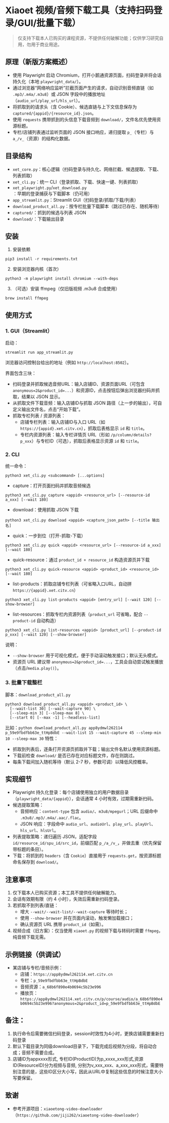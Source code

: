 # Xiaoet 视频/音频下载工具（支持扫码登录/GUI/批量下载）

> 仅支持下载本人已购买的课程资源，不提供任何破解功能；仅供学习研究自用，勿用于商业用途。

## 原理（新版方案概述）
- 使用 Playwright 启动 Chromium，打开小鹅通资源页面，扫码登录并将会话持久化（本地 `playwright_data/`）。
- 通过浏览器“网络响应监听”拦截页面产生的请求，自动识别音频直链（如 `.mp3/.m4a/.m3u8`）或 JSON 字段中的播放地址（`audio_url/play_url/hls_url`）。
- 将抓取到的请求头（含 Cookie）、候选直链与上下文信息保存为 `captured/{appid}/{resource_id}.json`。
- 使用 `requests` 携带抓到的头信息下载音频到 `download/`，文件名优先使用资源标题。
- 专栏/店铺列表通过监听页面的 JSON 接口响应，递归提取 `p_`（专栏）与 `a_/v_`（资源）的结构化数据。

## 目录结构
- `xet_core.py`：核心逻辑（扫码登录与持久化、网络拦截、候选提取、下载、列表抓取）
- `xet_cli.py`：统一 CLI（登录抓取、下载、快速一键、列表抓取）
- `xet_playwright.py`/`xet_download.py`：早期的登录捕获与下载脚本（仍可用）
- `app_streamlit.py`：Streamlit GUI（扫码登录/抓取/下载/列表）
- `download_product_all.py`：按专栏批量下载脚本（跳过已存在、随机等待）
- `captured/`：抓到的候选与列表 JSON
- `download/`：下载输出目录

## 安装
1) 安装依赖
```
pip3 install -r requirements.txt
```
2) 安装浏览器内核（首次）
```
python3 -m playwright install chromium --with-deps
```
3) （可选）安装 ffmpeg（仅旧版视频 .m3u8 合成使用）
```
brew install ffmpeg
```

## 使用方式

### 1. GUI（Streamlit）
启动：
```
streamlit run app_streamlit.py
```
浏览器访问控制台给出的地址（例如 `http://localhost:8502`）。

界面包含三块：
- 扫码登录并抓取候选音频URL：输入店铺ID、资源页面URL（可包含 `anonymous=2&product_id=...`）和资源ID，点击按钮后弹出浏览器扫码并抓取，结果以 JSON 显示。
- 从抓取文件下载音频：输入店铺ID与抓取 JSON 路径（上一步的输出），可自定义输出文件名，点击“开始下载”。
- 抓取专栏列表 / 资源列表：
  - 店铺专栏列表：输入店铺ID与入口 URL（如 `https://{appid}.xet.citv.cn`），抓取后表格显示 `id` 和 `title`。
  - 专栏内资源列表：输入专栏详情页 URL（形如 `/p/column/details?p_xxx`）与专栏ID（可选），抓取后表格显示资源 `id` 和 `title`。

### 2. CLI
统一命令：
```
python3 xet_cli.py <subcommand> [...options]
```

- capture：打开页面扫码并抓取音频候选
```
python3 xet_cli.py capture <appid> <resource_url> [--resource-id a_xxx] [--wait 180]
```

- download：使用抓取 JSON 下载
```
python3 xet_cli.py download <appid> <capture_json_path> [--title 输出名]
```

- quick：一步到位（打开-抓取-下载）
```
python3 xet_cli.py quick <appid> <resource_url> [--resource-id a_xxx] [--wait 180]
```

- quick-resource：通过 `product_id + resource_id` 构造资源页并下载
```
python3 xet_cli.py quick-resource <appid> <product_id> <resource_id> [--wait 180]
```

- list-products：抓取店铺专栏列表（可省略入口URL，自动拼 `https://{appid}.xet.citv.cn`）
```
python3 xet_cli.py list-products <appid> [entry_url] [--wait 120] [--show-browser]
```

- list-resources：抓取专栏内资源列表（`product_url` 可省略，配合 `--product-id` 自动构造）
```
python3 xet_cli.py list-resources <appid> [product_url] [--product-id p_xxx] [--wait 120] [--show-browser]
```

说明：
- `--show-browser` 用于可视化模式，便于手动滚动触发接口；默认无头模式。
- 资源页 URL 建议带 `anonymous=2&product_id=...`，工具会自动尝试触发播放（点击/`media.play()`）。

### 3. 批量下载整栏
脚本：`download_product_all.py`
```
python3 download_product_all.py <appid> <product_id> \
  [--wait-list 30] [--wait-capture 90] \
  [--sleep-min 3] [--sleep-max 8] \
  [--start 0] [--max -1] [--headless-list]
```
比如：`python download_product_all.py app8ydmwl262114 p_59e9fbdfbb63e_ttHpBdbE --wait-list 15 --wait-capture 45 --sleep-min 10 --sleep-max 30`
特性：
- 抓取到列表后，逐条打开资源页抓取并下载；输出文件名默认使用资源标题。
- 下载前检查 `download/` 是否已存在对应标题文件，存在则跳过。
- 每条下载间加入随机等待（默认 2-7 秒，参数可调）以降低风控概率。

## 实现细节
- Playwright 持久化登录：每个店铺使用独立的用户数据目录（`playwright_data/{appid}`），会话通常 4 小时有效，过期需重新扫码。
- 候选提取策略：
  - 音频响应：`content-type` 包含 `audio/`、`m3u8/mpegurl`；URL 后缀命中 `.m3u8/.mp3/.m4a/.aac/.flac`。
  - JSON 响应：字段命中 `audio_url`、`audioUrl`、`play_url`、`playUrl`、`hls_url`、`hlsUrl`。
- 列表提取策略：递归遍历 JSON，适配字段 `id/resource_id/spu_id/src_id`，前缀匹配 `p_/a_/v_`，并做去重（优先保留带标题的条目）。
- 下载：将抓到的 `headers`（含 `Cookie`）直接用于 `requests.get`，按资源标题命名保存到 `download/`。

## 注意事项
1. 仅下载本人已购买资源；本工具不提供任何破解能力。
2. 会话有效期有限（约 4 小时），失效后需重新扫码登录。
3. 若抓取不到列表/直链：
   - 增大 `--wait/--wait-list/--wait-capture` 等待时长；
   - 使用 `--show-browser` 并在页面内滚动，触发懒加载接口；
   - 确认资源页 URL 携带 `product_id`（如需）。
4. 视频合成（旧方案）：仅当使用 `xiaoet.py` 的视频下载与转码时需要 `ffmpeg`，纯音频下载无需。

## 示例链接（供调试）
- 某店铺与专栏/音频示例：
  - 店铺：`https://app8ydmwl262114.xet.citv.cn`
  - 专栏：`p_59e9fbdfbb63e_ttHpBdbE`
  - 音频资源：`a_68b6f890e4b0694c5b23e996`
  - 播放页：`https://app8ydmwl262114.xet.citv.cn/p/course/audio/a_68b6f890e4b0694c5b23e996?anonymous=2&product_id=p_59e9fbdfbb63e_ttHpBdbE`

## 备注：

1. 执行命令后需要微信扫码登录，session时效性为4小时，更换店铺需要重新扫码登录
2. 默认下载目录为同级download目录下，下载完成后视频为分段，将自动合成；音频不需要合成。
3. 店铺ID为appxxxx形式, 专栏ID(ProductID)为p_xxxx_xxx形式,资源ID(ResourceID)分为视频与音频, 分别为v_xxx_xxx、a_xxx_xxx形式，需要特别注意的是，这些ID区分大小写，因此从URL中复制这些信息的时候注意大小写要保留。


## 致谢
- 参考开源项目：`xiaoetong-video-downloader`（`https://github.com/jiji262/xiaoetong-video-downloader`）


